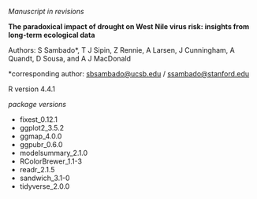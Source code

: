 *Manuscript in revisions*

**The paradoxical impact of drought on West Nile virus risk: insights from long-term ecological data**

Authors: S Sambado*, T J Sipin, Z Rennie, A Larsen, J Cunningham, A Quandt, D Sousa, and A J MacDonald

*corresponding author: sbsambado@ucsb.edu / ssambado@stanford.edu

R version 4.4.1

*package versions*
- fixest_0.12.1
- ggplot2_3.5.2
- ggmap_4.0.0
- ggpubr_0.6.0
- modelsummary_2.1.0
- RColorBrewer_1.1-3
- readr_2.1.5
- sandwich_3.1-0
- tidyverse_2.0.0
  
